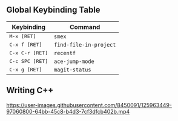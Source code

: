 
## Global Keybinding Table

| Keybinding               | Command                |
|--------------------------|------------------------|
| <kbd>M-x [RET]</kbd>     | `smex`                 |
| <kbd>C-x f [RET]</kbd>   | `find-file-in-project` |
| <kbd>C-x C-r [RET]</kbd> | `recentf`              |
| <kbd>C-c SPC [RET]</kbd> | `ace-jump-mode`        |
| <kbd>C-x g [RET]</kbd>   | `magit-status`         |

## Writing C++

https://user-images.githubusercontent.com/8450091/125963449-97060800-64bb-45c8-b4d3-7cf3dfcb402b.mp4

